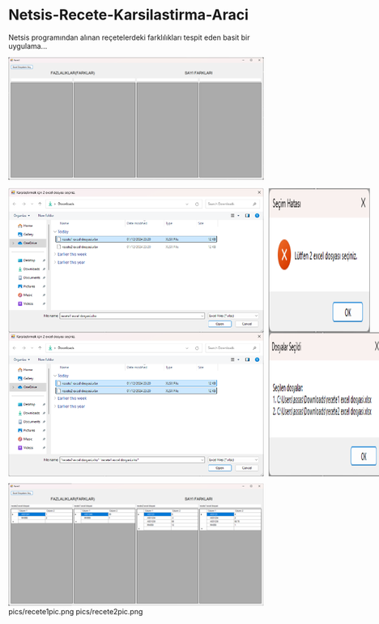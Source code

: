 # Netsis-Recete-Karsilastirma-Araci
Netsis programından alınan reçetelerdeki farklılıkları tespit eden basit bir uygulama...


![](pics/appPic1.png)

<div style="display: flex; gap: 10px;">
    <img src="pics/appPic3.png" alt="Görsel 1" width="625"/>
    <img src="pics/appPic4.png" alt="Görsel 2" width="200"/>
</div>

<div style="display: flex; gap: 10px;">
    <img src="pics/appPic5.png" alt="Görsel 1" width="600"/>
    <img src="pics/appPic6.png" alt="Görsel 2" width="225"/>
</div>

![](pics/appPic7.png)
pics/recete1pic.png
pics/recete2pic.png